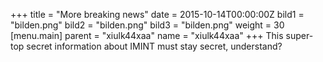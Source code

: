 ﻿+++
title = "More breaking news"
date = 2015-10-14T00:00:00Z
bild1 = "bilden.png"
bild2 = "bilden.png"
bild3 = "bilden.png"
weight = 30
[menu.main]
parent = "xiulk44xaa"
name = "xiulk44xaa"
+++
This super-top secret information about IMINT must stay secret, understand?